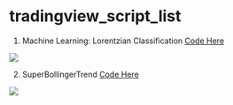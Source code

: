 # tradingview_script_list

1. Machine Learning: Lorentzian Classification
[Code Here ](https://github.com/tontheonelove/tradingview_script_best/blob/main/1.Machine%20Learning:%20Lorentzian%20Classification)

<img src = https://www.tradingview.com/x/Wgf11Nn5 />

2. SuperBollingerTrend
[Code Here ](https://github.com/tontheonelove/tradingview_script_best/blob/main/1.Machine%20Learning:%20Lorentzian%20Classification)

<img src = https://www.tradingview.com/x/Kzd83RTH />
